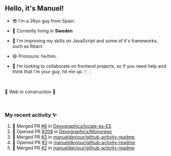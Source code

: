 ## Hello, it's Manuel!

- 😎 I'm a 26yo guy from Spain.

- 🔭 Currently living in **Sweden**

- 🌱 I'm improving my skills on JavaScript and some of it's frameworks, such as React.

- 😄 Pronouns: he/him.

- 👯 I’m looking to collaborate on frontend projects, so if you need help and think that I'm your guy, hit me up. 👇🏻

<br>

🚨 Web in construction 🚨

<br>

### My recent activity ✨

<!--START_SECTION:activity-->
1. 🎉 Merged PR [#6](https://github.com/Devographics/locale-es-ES/pull/6) in [Devographics/locale-es-ES](https://github.com/Devographics/locale-es-ES)
2. 💪 Opened PR [#208](https://github.com/Devographics/Monorepo/pull/208) in [Devographics/Monorepo](https://github.com/Devographics/Monorepo)
3. 🎉 Merged PR [#3](https://github.com/manueldevjour/github-activity-readme/pull/3) in [manueldevjour/github-activity-readme](https://github.com/manueldevjour/github-activity-readme)
4. 💪 Opened PR [#3](https://github.com/manueldevjour/github-activity-readme/pull/3) in [manueldevjour/github-activity-readme](https://github.com/manueldevjour/github-activity-readme)
5. 🎉 Merged PR [#2](https://github.com/manueldevjour/github-activity-readme/pull/2) in [manueldevjour/github-activity-readme](https://github.com/manueldevjour/github-activity-readme)
<!--END_SECTION:activity-->


<br>
